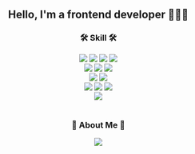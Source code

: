 
<div align="center">
  <h2> Hello, I'm a frontend developer 👩🏻‍💻 </h2>
  <h3>🛠 Skill 🛠</h3>
    <div align="center">
      <img src="https://img.shields.io/badge/HTML5-E34F26?style=flat-square&logo=HTML5&logoColor=white"/>
      <img src="https://img.shields.io/badge/CSS3-1572B6?style=flat-square&logo=CSS3&logoColor=white"/>
      <img src="https://img.shields.io/badge/JavaScript-F7DF1E?style=flat-square&logo=JavaScript&logoColor=white"/>
      <img src="https://img.shields.io/badge/TypeScript-3178C6?style=flat-square&logo=TypeScript&logoColor=white"/>
    </div>  
  <div align="center">
      <img src="https://img.shields.io/badge/React-61DAFB?style=flat-square&logo=React&logoColor=white"/>
      <img src="https://img.shields.io/badge/Redux-764ABC?style=flat-square&logo=Redux&logoColor=white"/>
<!--       <img src="https://img.shields.io/badge/ReduxSaga-999999?style=flat-square&logo=ReduxSaga&logoColor=white"/> -->
      <img src="https://img.shields.io/badge/Vue.js-4FC08D?style=flat-square&logo=vue.js&logoColor=white"/>
  </div>  
  <div align="center">
      <img src="https://img.shields.io/badge/StyledComponents-DB7093?style=flat-square&logo=StyledComponents&logoColor=white"/>
      <img src="https://img.shields.io/badge/PostCSS-DD3A0A?style=flat-square&logo=PostCSS&logoColor=white"/>
  </div>
  <div align="center">
      <img src="https://img.shields.io/badge/Prettier-F7B93E?style=flat-square&logo=Prettier&logoColor=white"/>
      <img src="https://img.shields.io/badge/ESLint-4B32C3?style=flat-square&logo=ESLint&logoColor=white"/>
      <img src="https://img.shields.io/badge/Postman-FF6C37?style=flat-square&logo=Postman&logoColor=white"/>
  </div>
   <div align="center">
      <img src="https://img.shields.io/badge/Node.js-339933?style=flat-square&logo=Node.js&logoColor=white"/>
  </div>  
</div>
<br/>
<div align="center">
  <h3>🐣 About Me 🐣</h3>
  <div>
    <a href="https://sollogging.tistory.com/">
      <img src="https://img.shields.io/badge/Blogger-FF5722?style=for-the-badge&logo=Blogger&logoColor=white"/>
    </a>
<!--      <a href="https://shining-bush-931.notion.site/cd4ad8db3205458e82be7c72423a88f7">
      <img src="https://img.shields.io/badge/Portfolio-4B32C3?style=for-the-badge&logo=heart&logoColor=white"/>
    </a> -->
  </div>
</div>
